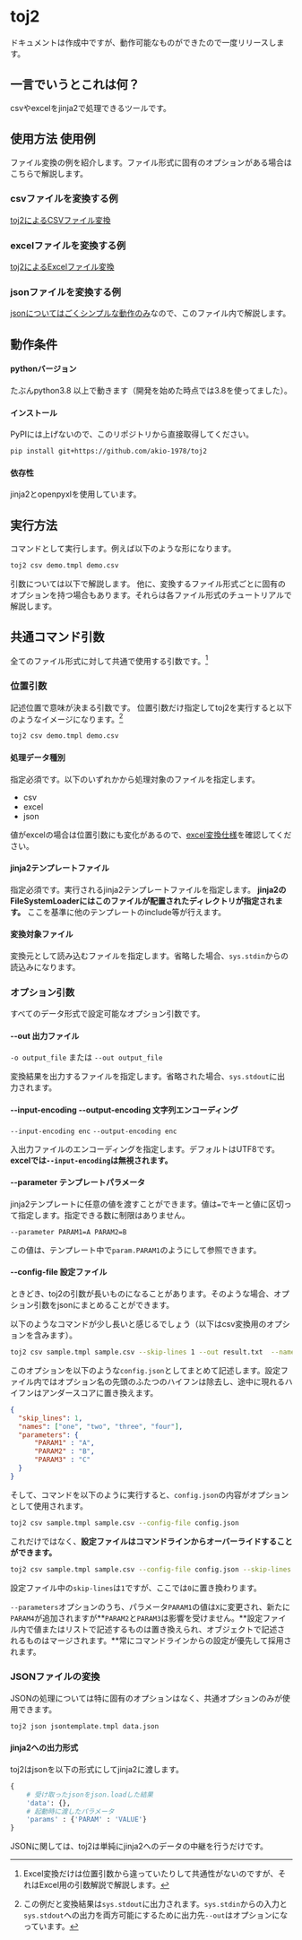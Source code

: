 # toj2
ドキュメントは作成中ですが、動作可能なものができたので一度リリースします。

## 一言でいうとこれは何？
csvやexcelをjinja2で処理できるツールです。

## 使用方法 使用例
ファイル変換の例を紹介します。ファイル形式に固有のオプションがある場合はこちらで解説します。
### csvファイルを変換する例
[toj2によるCSVファイル変換](./csv/tutorial.md)

### excelファイルを変換する例
[toj2によるExcelファイル変換](./excel/tutorial.md)

### jsonファイルを変換する例
[jsonについてはごくシンプルな動作のみ](JSONファイルの変換)なので、このファイル内で解説します。

## 動作条件
#### pythonバージョン
たぶんpython3.8 以上で動きます（開発を始めた時点では3.8を使ってました）。
#### インストール
PyPIには上げないので、このリポジトリから直接取得してください。
```sh
pip install git+https://github.com/akio-1978/toj2
```
#### 依存性
jinja2とopenpyxlを使用しています。

## 実行方法
コマンドとして実行します。例えば以下のような形になります。

```sh
toj2 csv demo.tmpl demo.csv
```
引数については以下で解説します。
他に、変換するファイル形式ごとに固有のオプションを持つ場合もあります。それらは各ファイル形式のチュートリアルで解説します。

## 共通コマンド引数
全てのファイル形式に対して共通で使用する引数です。[^except-excel]

### 位置引数
記述位置で意味が決まる引数です。
位置引数だけ指定してtoj2を実行すると以下のようなイメージになります。[^out-option]

```sh
toj2 csv demo.tmpl demo.csv
```

#### 処理データ種別
指定必須です。以下のいずれかから処理対象のファイルを指定します。
- csv
- excel
- json

値がexcelの場合は位置引数にも変化があるので、[excel変換仕様](./excel/tutorial.md)を確認してください。

#### jinja2テンプレートファイル
指定必須です。実行されるjinja2テンプレートファイルを指定します。
**jinja2のFileSystemLoaderにはこのファイルが配置されたディレクトリが指定されます。** ここを基準に他のテンプレートのinclude等が行えます。

#### 変換対象ファイル
変換元として読み込むファイルを指定します。省略した場合、`sys.stdin`からの読込みになります。

### オプション引数
すべてのデータ形式で設定可能なオプション引数です。

#### --out 出力ファイル
`-o output_file` または `--out output_file`

変換結果を出力するファイルを指定します。省略された場合、`sys.stdout`に出力されます。

#### --input-encoding --output-encoding 文字列エンコーディング

`--input-encoding enc`
`--output-encoding enc`

入出力ファイルのエンコーディングを指定します。デフォルトはUTF8です。**excelでは`--input-encoding`は無視されます。**

#### --parameter テンプレートパラメータ
jinja2テンプレートに任意の値を渡すことができます。値は`=`でキーと値に区切って指定します。指定できる数に制限はありません。

`--parameter PARAM1=A PARAM2=B `

この値は、テンプレート中で`param.PARAM1`のようにして参照できます。

#### --config-file 設定ファイル
ときどき、toj2の引数が長いものになることがあります。そのような場合、オプション引数をjsonにまとめることができます。

以下のようなコマンドが少し長いと感じるでしょう（以下はcsv変換用のオプションを含みます）。

```sh
toj2 csv sample.tmpl sample.csv --skip-lines 1 --out result.txt  --names one two three four --parameters PARAM1=A PARAM2=B PARAM3=C
```

このオプションを以下のような`config.json`としてまとめて記述します。設定ファイル内ではオプション名の先頭のふたつのハイフンは除去し、途中に現れるハイフンはアンダースコアに置き換えます。

```json
{
  "skip_lines": 1,
  "names": ["one", "two", "three", "four"],
  "parameters": {
      "PARAM1" : "A",
      "PARAM2" : "B",
      "PARAM3" : "C"
  }
}
```

そして、コマンドを以下のように実行すると、`config.json`の内容がオプションとして使用されます。
```sh
toj2 csv sample.tmpl sample.csv --config-file config.json
```

これだけではなく、**設定ファイルはコマンドラインからオーバーライドすることができます。**
```sh
toj2 csv sample.tmpl sample.csv --config-file config.json --skip-lines 0 --parameters PARAM1=X PARAM4=D
```
設定ファイル中の`skip-lines`は`1`ですが、ここでは`0`に置き換わります。

`--parameters`オプションのうち、パラメータ`PARAM1`の値は`X`に変更され、新たに`PARAM4`が追加されますが**`PARAM2`と`PARAM3`は影響を受けません。**設定ファイル内で値またはリストで記述するものは置き換えられ、オブジェクトで記述されるものはマージされます。**常にコマンドラインからの設定が優先して採用されます。

### JSONファイルの変換
JSONの処理については特に固有のオプションはなく、共通オプションのみが使用できます。

```sh
toj2 json jsontemplate.tmpl data.json
```

#### jinja2への出力形式
toj2はjsonを以下の形式にしてjinja2に渡します。
```python
{
    # 受け取ったjsonをjson.loadした結果
    'data': {},
    # 起動時に渡したパラメータ
    'params' : {'PARAM' : 'VALUE'}
}

```
JSONに関しては、toj2は単純にjinja2へのデータの中継を行うだけです。

[^out-option]: この例だと変換結果は`sys.stdout`に出力されます。`sys.stdin`からの入力と`sys.stdout`への出力を両方可能にするために出力先`--out`はオプションになっています。
[^except-excel]: Excel変換だけは位置引数から違っていたりして共通性がないのですが、それはExcel用の引数解説で解説します。
